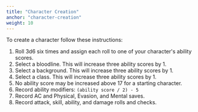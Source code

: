 ```yaml
---
title: "Character Creation"
anchor: "character-creation"
weight: 10
---
```


To create a character follow these instructions:

1. Roll 3d6 six times and assign each roll to one of your character's ability scores.
2. Select a bloodline. This will increase three ability scores by 1.
3. Select a background. This will increase three ability scores by 1.
4. Select a class. This will increase three ability scores by 1.
5. No ability score may be increased above 17 for a starting character.
6. Record ability modifiers: `(ability score / 2) - 5`
7. Record AC and Physical, Evasion, and Mental saves.
8. Record attack, skill, ability, and damage rolls and checks.
